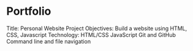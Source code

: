 # Portfolio
Title: Personal Website
Project Objectives:
Build a website using HTML, CSS, Javascript
Technology:
HTML/CSS
JavaScript
Git and GitHub
Command line and file navigation
